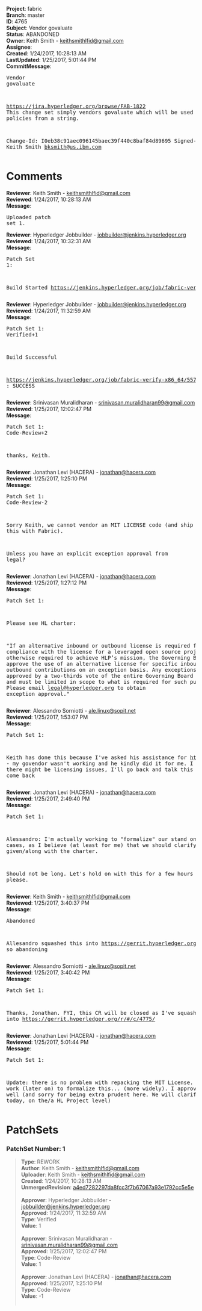 <strong>Project</strong>: fabric<br><strong>Branch</strong>: master<br><strong>ID</strong>: 4765<br><strong>Subject</strong>: Vendor govaluate<br><strong>Status</strong>: ABANDONED<br><strong>Owner</strong>: Keith Smith - keithsmithlfid@gmail.com<br><strong>Assignee</strong>:<br><strong>Created</strong>: 1/24/2017, 10:28:13 AM<br><strong>LastUpdated</strong>: 1/25/2017, 5:01:44 PM<br><strong>CommitMessage</strong>:<br><pre>Vendor govaluate

https://jira.hyperledger.org/browse/FAB-1822
This change set simply vendors govaluate which will
be used to create policies from a string.

Change-Id: I0eb38c91aec096145baec39f440c8baf84d89695
Signed-off-by: Keith Smith <bksmith@us.ibm.com>
</pre><h1>Comments</h1><strong>Reviewer</strong>: Keith Smith - keithsmithlfid@gmail.com<br><strong>Reviewed</strong>: 1/24/2017, 10:28:13 AM<br><strong>Message</strong>: <pre>Uploaded patch set 1.</pre><strong>Reviewer</strong>: Hyperledger Jobbuilder - jobbuilder@jenkins.hyperledger.org<br><strong>Reviewed</strong>: 1/24/2017, 10:32:31 AM<br><strong>Message</strong>: <pre>Patch Set 1:

Build Started https://jenkins.hyperledger.org/job/fabric-verify-x86_64/5579/</pre><strong>Reviewer</strong>: Hyperledger Jobbuilder - jobbuilder@jenkins.hyperledger.org<br><strong>Reviewed</strong>: 1/24/2017, 11:32:59 AM<br><strong>Message</strong>: <pre>Patch Set 1: Verified+1

Build Successful 

https://jenkins.hyperledger.org/job/fabric-verify-x86_64/5579/ : SUCCESS</pre><strong>Reviewer</strong>: Srinivasan Muralidharan - srinivasan.muralidharan99@gmail.com<br><strong>Reviewed</strong>: 1/25/2017, 12:02:47 PM<br><strong>Message</strong>: <pre>Patch Set 1: Code-Review+2

thanks, Keith.</pre><strong>Reviewer</strong>: Jonathan Levi (HACERA) - jonathan@hacera.com<br><strong>Reviewed</strong>: 1/25/2017, 1:25:10 PM<br><strong>Message</strong>: <pre>Patch Set 1: Code-Review-2

Sorry Keith, we cannot vendor an MIT LICENSE code (and ship it like this with Fabric).

Unless you have an explicit exception approval from legal?</pre><strong>Reviewer</strong>: Jonathan Levi (HACERA) - jonathan@hacera.com<br><strong>Reviewed</strong>: 1/25/2017, 1:27:12 PM<br><strong>Message</strong>: <pre>Patch Set 1:

Please see HL charter:

"If an alternative inbound or outbound license is required for compliance with the license for a leveraged open source project or is otherwise required to achieve HLP’s mission, the Governing Board may approve the use of an alternative license for specific inbound or outbound contributions on an exception basis. Any exceptions must be approved by a two-thirds vote of the entire Governing Board and the LF and must be limited in scope to what is required for such purpose. Please email legal@hyperledger.org to obtain exception approval."</pre><strong>Reviewer</strong>: Alessandro Sorniotti - ale.linux@sopit.net<br><strong>Reviewed</strong>: 1/25/2017, 1:53:07 PM<br><strong>Message</strong>: <pre>Patch Set 1:

Keith has done this because I've asked his assistance for https://gerrit.hyperledger.org/r/#/c/4775 - my govendor wasn't working and he kindly did it for me. I didn't think there might be licensing issues, I'll go back and talk this over and come back</pre><strong>Reviewer</strong>: Jonathan Levi (HACERA) - jonathan@hacera.com<br><strong>Reviewed</strong>: 1/25/2017, 2:49:40 PM<br><strong>Message</strong>: <pre>Patch Set 1:

Alessandro: I'm actually working to "formalize" our stand on such cases, as I believe (at least for me) that we should clarify this point, given/along with the charter.

Should not be long. Let's hold on with this for a few hours please.</pre><strong>Reviewer</strong>: Keith Smith - keithsmithlfid@gmail.com<br><strong>Reviewed</strong>: 1/25/2017, 3:40:37 PM<br><strong>Message</strong>: <pre>Abandoned

Allesandro squashed this into https://gerrit.hyperledger.org/r/#/c/4775/, so abandoning</pre><strong>Reviewer</strong>: Alessandro Sorniotti - ale.linux@sopit.net<br><strong>Reviewed</strong>: 1/25/2017, 3:40:42 PM<br><strong>Message</strong>: <pre>Patch Set 1:

Thanks, Jonathan. FYI, this CR will be closed as I've squashed it into https://gerrit.hyperledger.org/r/#/c/4775/</pre><strong>Reviewer</strong>: Jonathan Levi (HACERA) - jonathan@hacera.com<br><strong>Reviewed</strong>: 1/25/2017, 5:01:44 PM<br><strong>Message</strong>: <pre>Patch Set 1:

Update: there is no problem with repacking the MIT License. I will work (later on) to formalize this... (more widely). I approved 4775 as well (and sorry for being extra prudent here. We will clarify this today, on the/a HL Project level)</pre><h1>PatchSets</h1><h3>PatchSet Number: 1</h3><blockquote><strong>Type</strong>: REWORK<br><strong>Author</strong>: Keith Smith - keithsmithlfid@gmail.com<br><strong>Uploader</strong>: Keith Smith - keithsmithlfid@gmail.com<br><strong>Created</strong>: 1/24/2017, 10:28:13 AM<br><strong>UnmergedRevision</strong>: [a4ed7282297da8fcc3f7b67067a93e1792cc5e5e](https://github.com/hyperledger-gerrit-archive/fabric/commit/a4ed7282297da8fcc3f7b67067a93e1792cc5e5e)<br><br><strong>Approver</strong>: Hyperledger Jobbuilder - jobbuilder@jenkins.hyperledger.org<br><strong>Approved</strong>: 1/24/2017, 11:32:59 AM<br><strong>Type</strong>: Verified<br><strong>Value</strong>: 1<br><br><strong>Approver</strong>: Srinivasan Muralidharan - srinivasan.muralidharan99@gmail.com<br><strong>Approved</strong>: 1/25/2017, 12:02:47 PM<br><strong>Type</strong>: Code-Review<br><strong>Value</strong>: 1<br><br><strong>Approver</strong>: Jonathan Levi (HACERA) - jonathan@hacera.com<br><strong>Approved</strong>: 1/25/2017, 1:25:10 PM<br><strong>Type</strong>: Code-Review<br><strong>Value</strong>: -1<br><br></blockquote>